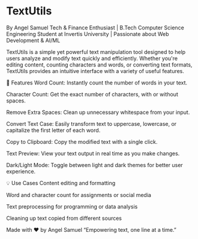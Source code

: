 # TextUtils
By Angel Samuel
Tech & Finance Enthusiast | B.Tech Computer Science Engineering Student at Invertis University | Passionate about Web Development & AI/ML

TextUtils is a simple yet powerful text manipulation tool designed to help users analyze and modify text quickly and efficiently. Whether you're editing content, counting characters and words, or converting text formats, TextUtils provides an intuitive interface with a variety of useful features.

🚀 Features
Word Count: Instantly count the number of words in your text.

Character Count: Get the exact number of characters, with or without spaces.

Remove Extra Spaces: Clean up unnecessary whitespace from your input.

Convert Text Case: Easily transform text to uppercase, lowercase, or capitalize the first letter of each word.

Copy to Clipboard: Copy the modified text with a single click.

Text Preview: View your text output in real time as you make changes.

Dark/Light Mode: Toggle between light and dark themes for better user experience.

💡 Use Cases
Content editing and formatting

Word and character count for assignments or social media

Text preprocessing for programming or data analysis

Cleaning up text copied from different sources

Made with ❤️ by Angel Samuel
“Empowering text, one line at a time.”

